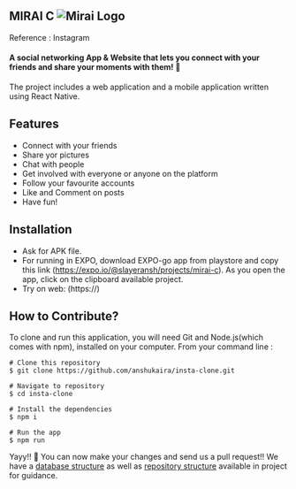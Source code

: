 ## MIRAI C ![Mirai Logo](https://github.com/anshukaira/insta-clone/blob/dev-frontend/assets/favicon.png)
Reference : Instagram

#### A social networking App & Website that lets you connect with your friends and share your moments with them! 💙
The project includes a web application and a mobile application written using React Native.

## Features
 - Connect with your friends
 - Share yor pictures
 - Chat with people
 - Get involved with everyone or anyone on the platform
 - Follow your favourite accounts
 - Like and Comment on posts
 - Have fun!

## Installation
 - Ask for APK file.
 - For running in EXPO, download EXPO-go app from playstore and copy this link (https://expo.io/@slayeransh/projects/mirai-c). As you open the app, click on the clipboard available project.
 - Try on web: (https://) 
 
 
## How to Contribute?
To clone and run this application, you will need Git and Node.js(which comes with npm), installed on your computer. 
From your command line :
``` 
# Clone this repository
$ git clone https://github.com/anshukaira/insta-clone.git

# Navigate to repository
$ cd insta-clone

# Install the dependencies
$ npm i

# Run the app
$ npm run

```
Yayy!! 🎉 You can now make your changes and send us a pull request!!
We have a [database structure](https://github.com/anshukaira/insta-clone/blob/dev/DATABASE_STRUCTURE.md) as well as [repository structure](https://github.com/anshukaira/insta-clone/blob/dev/DOC_STRUCTURE) available in project for guidance.
 
